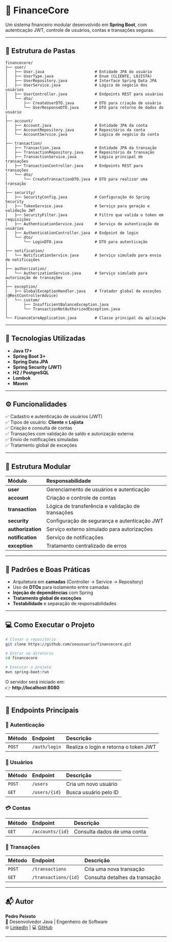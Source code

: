 # 🏦 FinanceCore

Um sistema financeiro modular desenvolvido em **Spring Boot**, com autenticação JWT, controle de usuários, contas e transações seguras.

---
## 📁 Estrutura de Pastas

```
financecore/
├── user/
│   ├── User.java                      # Entidade JPA do usuário
│   ├── UserType.java                  # Enum (CLIENTE, LOJISTA)
│   ├── UserRepository.java            # Interface Spring Data JPA
│   ├── UserService.java               # Lógica de negócio dos usuários
│   ├── UserController.java            # Endpoints REST para usuários
│   └── dto/
│       ├── CreateUserDTO.java         # DTO para criação de usuário
│       └── UserResponseDTO.java       # DTO para retorno de dados do usuário
│
├── account/
│   ├── Account.java                   # Entidade JPA da conta
│   ├── AccountRepository.java         # Repositório da conta
│   └── AccountService.java            # Lógica de negócio da conta
│
├── transaction/
│   ├── Transaction.java               # Entidade JPA da transação
│   ├── TransactionRepository.java     # Repositório da transação
│   ├── TransactionService.java        # Lógica principal de transações
│   ├── TransactionController.java     # Endpoints REST para transações
│   └── dto/
│       └── CreateTransactionDTO.java  # DTO para realizar uma transação
│
├── security/
│   ├── SecurityConfig.java            # Configuração do Spring Security
│   ├── TokenService.java              # Serviço para geração e validação JWT
│   ├── SecurityFilter.java            # Filtro que valida o token em requisições
│   ├── AuthenticationService.java     # Serviço de autenticação de usuários
│   ├── AuthenticationController.java  # Endpoint de login
│   └── dto/
│       └── LoginDTO.java              # DTO para autenticação
│
├── notification/
│   └── NotificationService.java       # Serviço simulado para envio de notificações
│
├── authorization/
│   └── AuthorizationService.java      # Serviço simulado para autorização de transações
│
├── exception/
│   ├── GlobalExceptionHandler.java    # Tratador global de exceções (@RestControllerAdvice)
│   └── custom/
│       ├── InsufficientBalanceException.java
│       └── TransactionNotAuthorizedException.java
│
└── FinanceCoreApplication.java        # Classe principal da aplicação
```

---

## 🚀 Tecnologias Utilizadas

- **Java 17+**
- **Spring Boot 3+**
- **Spring Data JPA**
- **Spring Security (JWT)**
- **H2 / PostgreSQL**
- **Lombok**
- **Maven**

---

## ⚙️ Funcionalidades

✅ Cadastro e autenticação de usuários (JWT)  
✅ Tipos de usuário: **Cliente** e **Lojista**  
✅ Criação e consulta de contas  
✅ Transações com validação de saldo e autorização externa  
✅ Envio de notificações simuladas  
✅ Tratamento global de exceções

---

## 🧠 Estrutura Modular

| Módulo | Responsabilidade |
|:--|:--|
| **user** | Gerenciamento de usuários e autenticação |
| **account** | Criação e controle de contas |
| **transaction** | Lógica de transferência e validação de transações |
| **security** | Configuração de segurança e autenticação JWT |
| **authorization** | Serviço externo simulado para autorizações |
| **notification** | Serviço de notificações |
| **exception** | Tratamento centralizado de erros |

---

## 🧩 Padrões e Boas Práticas

- Arquitetura em **camadas** (Controller → Service → Repository)
- Uso de **DTOs** para isolamento entre camadas
- **Injeção de dependências** com Spring
- **Tratamento global de exceções**
- **Testabilidade** e separação de responsabilidades

---

## 💻 Como Executar o Projeto

```bash
# Clonar o repositório
git clone https://github.com/seuusuario/financecore.git

# Entrar no diretório
cd financecore

# Executar o projeto
mvn spring-boot:run
```

O servidor será iniciado em:  
👉 **http://localhost:8080**

---

## 📡 Endpoints Principais

### 🔐 Autenticação
| Método | Endpoint | Descrição |
|:--|:--|:--|
| `POST` | `/auth/login` | Realiza o login e retorna o token JWT |

### 👤 Usuários
| Método | Endpoint | Descrição |
|:--|:--|:--|
| `POST` | `/users` | Cria um novo usuário |
| `GET` | `/users/{id}` | Busca usuário pelo ID |

### 💳 Contas
| Método | Endpoint | Descrição |
|:--|:--|:--|
| `GET` | `/accounts/{id}` | Consulta dados de uma conta |

### 💸 Transações
| Método | Endpoint | Descrição |
|:--|:--|:--|
| `POST` | `/transactions` | Cria uma nova transação |
| `GET` | `/transactions/{id}` | Consulta detalhes da transação |

---

## 📬 Autor

**Pedro Peixoto**  
💼 Desenvolvedor Java | Engenheiro de Software  
🌐 [LinkedIn](https://www.linkedin.com/in/Peixotim) | 💻 [GitHub](https://github.com/Peixotim)

---